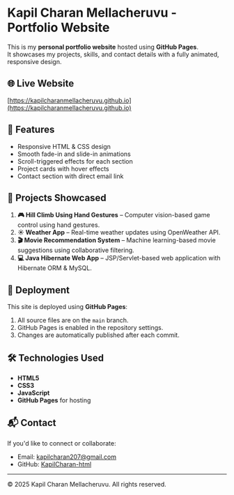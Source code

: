 # Kapil Charan Mellacheruvu - Portfolio Website

This is my **personal portfolio website** hosted using **GitHub Pages**.  
It showcases my projects, skills, and contact details with a fully animated, responsive design.

## 🌐 Live Website
[https://kapilcharanmellacheruvu.github.io](https://kapilcharanmellacheruvu.github.io)

## 📌 Features
- Responsive HTML & CSS design
- Smooth fade-in and slide-in animations
- Scroll-triggered effects for each section
- Project cards with hover effects
- Contact section with direct email link

## 💼 Projects Showcased
1. **🎮 Hill Climb Using Hand Gestures** – Computer vision-based game control using hand gestures.
2. **☀️ Weather App** – Real-time weather updates using OpenWeather API.
3. **🎬 Movie Recommendation System** – Machine learning-based movie suggestions using collaborative filtering.
4. **💻 Java Hibernate Web App** – JSP/Servlet-based web application with Hibernate ORM & MySQL.

## 🚀 Deployment
This site is deployed using **GitHub Pages**:
1. All source files are on the `main` branch.
2. GitHub Pages is enabled in the repository settings.
3. Changes are automatically published after each commit.

## 🛠️ Technologies Used
- **HTML5**
- **CSS3**
- **JavaScript**
- **GitHub Pages** for hosting

## 📬 Contact
If you'd like to connect or collaborate:
- Email: [kapilcharan207@gmail.com](mailto:kapilcharan207@gmail.com)
- GitHub: [KapilCharan-html](https://github.com/KapilCharan-html)

---
© 2025 Kapil Charan Mellacheruvu. All rights reserved.
